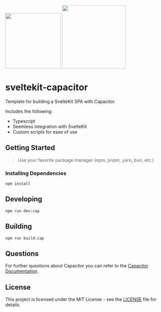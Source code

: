 <img width="175px" src="https://github.com/Hugos68/sveltekit-capacitor/assets/63101006/3b8324ff-f27d-48a3-a74d-f7aabb2f530e" />
<img width="200px" src="https://github.com/Hugos68/sveltekit-capacitor/assets/63101006/e748ecc6-2a2d-4dd5-95c2-4ff4cf8a307b" />

# sveltekit-capacitor

Template for building a SvelteKit SPA with Capacitor.

Includes the following:

- Typescript
- Seemless integration with SvelteKit
- Custom scripts for ease of use

## Getting Started

> Use your favorite package manager (npm, pnpm, yarn, bun, etc.)

### Installing Dependencies

```
npm install
```

## Developing

```
npm run dev:cap
```

## Building

```
npm run build:cap
```

## Questions

For further questions about Capacitor you can refer to the [Capacitor Documentation](https://capacitorjs.com/docs).

## License

This project is licensed under the MIT License - see the [LICENSE](LICENSE) file for details.
